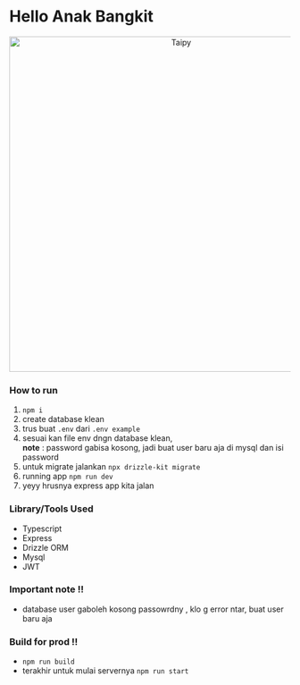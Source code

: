 # Hello Anak Bangkit 

<div align="center">
  <picture>
    <source media="(prefers-color-scheme: dark)" srcset="https://media.tenor.com/PwyXG1fXm_IAAAAM/asuka-langley.gif">
    <img alt="Taipy" src="https://c.tenor.com/oifgBY6atjsAAAAC/tenor.gif" width="600" />
  </picture>
</div>

### How to run 
1. `npm i`
2. create database klean
3. trus buat `.env` dari `.env example`
4. sesuai kan file env dngn database klean, <br> **note** : password gabisa kosong, jadi buat user baru aja di mysql dan isi password
5. untuk migrate jalankan `npx drizzle-kit migrate`
6. running app `npm run dev`
7. yeyy hrusnya express app kita jalan
   
### Library/Tools Used
- Typescript
- Express
- Drizzle ORM
- Mysql
- JWT

### Important note !!
- database user gaboleh kosong passowrdny , klo g error ntar, buat user baru aja

### Build for prod !!
- `npm run build`
- terakhir untuk mulai servernya `npm run start`